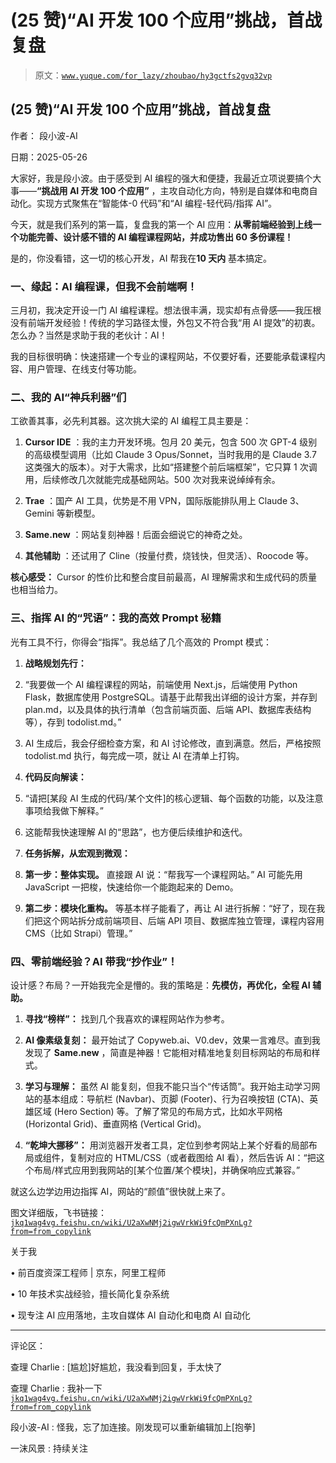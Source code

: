 # (25 赞)“AI 开发 100 个应用”挑战，首战复盘

> 原文：[`www.yuque.com/for_lazy/zhoubao/hy3gctfs2gvq32vp`](https://www.yuque.com/for_lazy/zhoubao/hy3gctfs2gvq32vp)

## (25 赞)“AI 开发 100 个应用”挑战，首战复盘

作者： 段小波-AI

日期：2025-05-26

大家好，我是段小波。由于感受到 AI 编程的强大和便捷，我最近立项说要搞个大事——**“****挑战用 AI 开发 100 个应用****”** ，主攻自动化方向，特别是自媒体和电商自动化。实现方式聚焦在“智能体-0 代码”和“AI 编程-轻代码/指挥 AI”。

今天，就是我们系列的第一篇，复盘我的第一个 AI 应用：**从零前端经验到上线一个功能完善、设计感不错的 AI 编程课程网站，并成功售出 60 多份课程！**

是的，你没看错，这一切的核心开发，AI 帮我在**10 天内** 基本搞定。

### **一、缘起：AI 编程课，但我不会前端啊！**

三月初，我决定开设一门 AI 编程课程。想法很丰满，现实却有点骨感——我压根没有前端开发经验！传统的学习路径太慢，外包又不符合我“用 AI 提效”的初衷。怎么办？当然是求助于我的老伙计：AI！

我的目标很明确：快速搭建一个专业的课程网站，不仅要好看，还要能承载课程内容、用户管理、在线支付等功能。

### **二、我的 AI“神兵利器”们**

工欲善其事，必先利其器。这次挑大梁的 AI 编程工具主要是：

1.  **Cursor IDE** ：我的主力开发环境。包月 20 美元，包含 500 次 GPT-4 级别的高级模型调用（比如 Claude 3 Opus/Sonnet，当时我用的是 Claude 3.7 这类强大的版本）。对于大需求，比如“搭建整个前后端框架”，它只算 1 次调用，后续修改几次就能完成基础网站。500 次对我来说绰绰有余。

2.  **Trae** ：国产 AI 工具，优势是不用 VPN，国际版能排队用上 Claude 3、Gemini 等新模型。

3.  **Same.new** ：网站复刻神器！后面会细说它的神奇之处。

4.  **其他辅助** ：还试用了 Cline（按量付费，烧钱快，但灵活）、Roocode 等。

**核心感受：** Cursor 的性价比和整合度目前最高，AI 理解需求和生成代码的质量也相当给力。

### **三、指挥 AI 的“咒语”：我的高效 Prompt 秘籍**

光有工具不行，你得会“指挥”。我总结了几个高效的 Prompt 模式：

1.  **战略规划先行：**

2.  “我要做一个 AI 编程课程的网站，前端使用 Next.js，后端使用 Python Flask，数据库使用 PostgreSQL。请基于此帮我出详细的设计方案，并存到 plan.md，以及具体的执行清单（包含前端页面、后端 API、数据库表结构等），存到 todolist.md。”

3.  AI 生成后，我会仔细检查方案，和 AI 讨论修改，直到满意。然后，严格按照 todolist.md 执行，每完成一项，就让 AI 在清单上打钩。

4.  **代码反向解读：**

5.  “请把[某段 AI 生成的代码/某个文件]的核心逻辑、每个函数的功能，以及注意事项给我做下解释。”

6.  这能帮我快速理解 AI 的“思路”，也方便后续维护和迭代。

7.  **任务拆解，从宏观到微观：**

8.  **第一步：整体实现。** 直接跟 AI 说：“帮我写一个课程网站。” AI 可能先用 JavaScript 一把梭，快速给你一个能跑起来的 Demo。

9.  **第二步：模块化重构。** 等基本样子能看了，再让 AI 进行拆解：“好了，现在我们把这个网站拆分成前端项目、后端 API 项目、数据库独立管理，课程内容用 CMS（比如 Strapi）管理。”

### **四、零前端经验？AI 带我“抄作业”！**

设计感？布局？一开始我完全是懵的。我的策略是：**先模仿，再优化，全程 AI 辅助。**

1.  **寻找“榜样”：** 找到几个我喜欢的课程网站作为参考。

2.  **AI 像素级复刻：** 最开始试了 Copyweb.ai、V0.dev，效果一言难尽。直到我发现了 **Same.new** ，简直是神器！它能相对精准地复刻目标网站的布局和样式。

3.  **学习与理解：** 虽然 AI 能复刻，但我不能只当个“传话筒”。我开始主动学习网站的基本组成：导航栏 (Navbar)、页脚 (Footer)、行为召唤按钮 (CTA)、英雄区域 (Hero Section) 等。了解了常见的布局方式，比如水平网格 (Horizontal Grid)、垂直网格 (Vertical Grid)。

4.  **“乾坤大挪移”：** 用浏览器开发者工具，定位到参考网站上某个好看的局部布局或组件，复制对应的 HTML/CSS（或者截图给 AI 看），然后告诉 AI：“把这个布局/样式应用到我网站的[某个位置/某个模块]，并确保响应式兼容。”

就这么边学边用边指挥 AI，网站的“颜值”很快就上来了。

图文详细版，飞书链接：[`jkq1wag4vg.feishu.cn/wiki/U2aXwNMj2igwVrkWi9fcQmPXnLg?from=from_copylink`](https://jkq1wag4vg.feishu.cn/wiki/U2aXwNMj2igwVrkWi9fcQmPXnLg?from=from_copylink)

关于我

• 前百度资深工程师 | 京东，阿里工程师

• 10 年技术实战经验，擅长简化复杂系统

• 现专注 AI 应用落地，主攻自媒体 AI 自动化和电商 AI 自动化

* * *

评论区：

查理 Charlie : [尴尬]好尴尬，我没看到回复，手太快了

查理 Charlie : 我补一下[`jkq1wag4vg.feishu.cn/wiki/U2aXwNMj2igwVrkWi9fcQmPXnLg?from=from_copylink`](https://jkq1wag4vg.feishu.cn/wiki/U2aXwNMj2igwVrkWi9fcQmPXnLg?from=from_copylink)

段小波-AI : 怪我，忘了加连接。刚发现可以重新编辑加上[抱拳]

一沫风景 : 持续关注